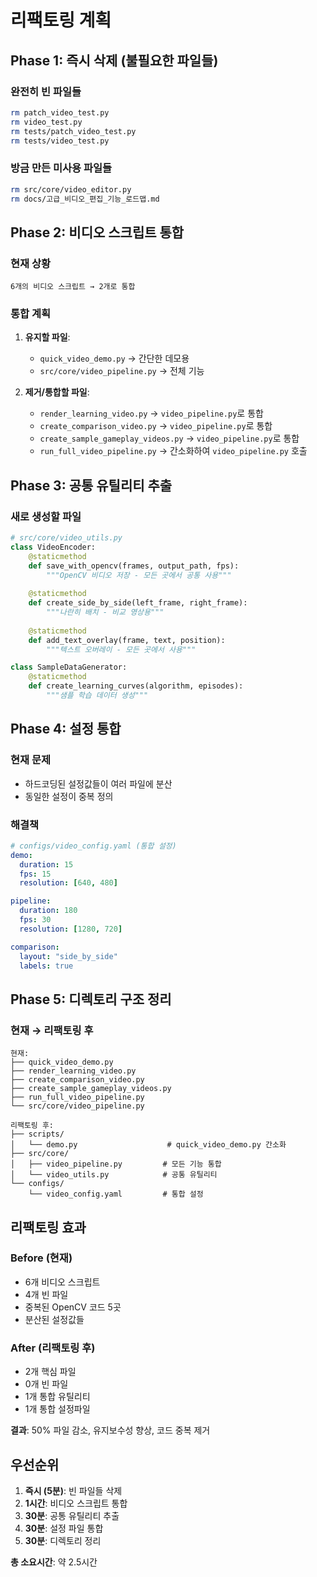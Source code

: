 # 리팩토링 계획

## Phase 1: 즉시 삭제 (불필요한 파일들)

### 완전히 빈 파일들
```bash
rm patch_video_test.py
rm video_test.py
rm tests/patch_video_test.py  
rm tests/video_test.py
```

### 방금 만든 미사용 파일들
```bash
rm src/core/video_editor.py
rm docs/고급_비디오_편집_기능_로드맵.md
```

## Phase 2: 비디오 스크립트 통합

### 현재 상황
```
6개의 비디오 스크립트 → 2개로 통합
```

### 통합 계획
1. **유지할 파일**:
   - `quick_video_demo.py` → 간단한 데모용
   - `src/core/video_pipeline.py` → 전체 기능

2. **제거/통합할 파일**:
   - `render_learning_video.py` → `video_pipeline.py`로 통합
   - `create_comparison_video.py` → `video_pipeline.py`로 통합  
   - `create_sample_gameplay_videos.py` → `video_pipeline.py`로 통합
   - `run_full_video_pipeline.py` → 간소화하여 `video_pipeline.py` 호출

## Phase 3: 공통 유틸리티 추출

### 새로 생성할 파일
```python
# src/core/video_utils.py
class VideoEncoder:
    @staticmethod
    def save_with_opencv(frames, output_path, fps):
        """OpenCV 비디오 저장 - 모든 곳에서 공통 사용"""
    
    @staticmethod  
    def create_side_by_side(left_frame, right_frame):
        """나란히 배치 - 비교 영상용"""
    
    @staticmethod
    def add_text_overlay(frame, text, position):
        """텍스트 오버레이 - 모든 곳에서 사용"""

class SampleDataGenerator:
    @staticmethod
    def create_learning_curves(algorithm, episodes):
        """샘플 학습 데이터 생성"""
```

## Phase 4: 설정 통합

### 현재 문제
- 하드코딩된 설정값들이 여러 파일에 분산
- 동일한 설정이 중복 정의

### 해결책
```yaml
# configs/video_config.yaml (통합 설정)
demo:
  duration: 15
  fps: 15
  resolution: [640, 480]

pipeline:
  duration: 180
  fps: 30 
  resolution: [1280, 720]

comparison:
  layout: "side_by_side"
  labels: true
```

## Phase 5: 디렉토리 구조 정리

### 현재 → 리팩토링 후
```
현재:
├── quick_video_demo.py
├── render_learning_video.py
├── create_comparison_video.py
├── create_sample_gameplay_videos.py
├── run_full_video_pipeline.py
└── src/core/video_pipeline.py

리팩토링 후:
├── scripts/
│   └── demo.py                    # quick_video_demo.py 간소화
├── src/core/
│   ├── video_pipeline.py         # 모든 기능 통합
│   └── video_utils.py            # 공통 유틸리티
└── configs/
    └── video_config.yaml         # 통합 설정
```

## 리팩토링 효과

### Before (현재)
- 6개 비디오 스크립트
- 4개 빈 파일
- 중복된 OpenCV 코드 5곳
- 분산된 설정값들

### After (리팩토링 후)
- 2개 핵심 파일
- 0개 빈 파일  
- 1개 통합 유틸리티
- 1개 통합 설정파일

**결과**: 50% 파일 감소, 유지보수성 향상, 코드 중복 제거

## 우선순위

1. **즉시 (5분)**: 빈 파일들 삭제
2. **1시간**: 비디오 스크립트 통합
3. **30분**: 공통 유틸리티 추출
4. **30분**: 설정 파일 통합
5. **30분**: 디렉토리 정리

**총 소요시간**: 약 2.5시간